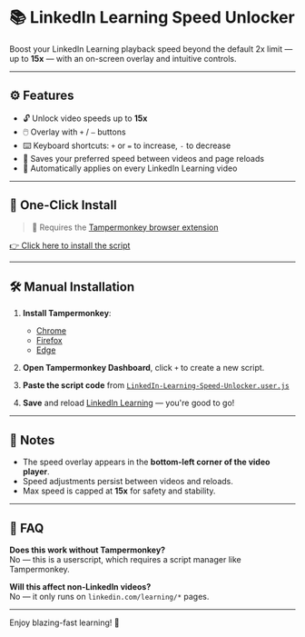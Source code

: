 # 📚 LinkedIn Learning Speed Unlocker

Boost your LinkedIn Learning playback speed beyond the default 2x limit — up to **15x** — with an on-screen overlay and intuitive controls.

---

## ⚙️ Features

- 🔓 Unlock video speeds up to **15x**
- 🖱️ Overlay with `+` / `–` buttons
- ⌨️ Keyboard shortcuts: `+` or `=` to increase, `-` to decrease
- 💾 Saves your preferred speed between videos and page reloads
- 🔁 Automatically applies on every LinkedIn Learning video

---

## 🚀 One-Click Install

> 🧩 Requires the [Tampermonkey browser extension](https://www.tampermonkey.net/)

[👉 Click here to install the script](https://raw.githubusercontent.com/exelaguilar/ll_speed_unlocker/main/LinkedIn-Learning-Speed-Unlocker.user.js)

---

## 🛠️ Manual Installation

1. **Install Tampermonkey**:
   - [Chrome](https://chrome.google.com/webstore/detail/dhdgffkkebhmkfjojejmpbldmpobfkfo)
   - [Firefox](https://addons.mozilla.org/firefox/addon/tampermonkey/)
   - [Edge](https://microsoftedge.microsoft.com/addons/detail/tampermonkey/dhdgffkkebhmkfjojejmpbldmpobfkfo)

2. **Open Tampermonkey Dashboard**, click `+` to create a new script.

3. **Paste the script code** from [`LinkedIn-Learning-Speed-Unlocker.user.js`](https://github.com/exelaguilar/ll_speed_unlocker/blob/main/LinkedIn-Learning-Speed-Unlocker.user.js)

4. **Save** and reload [LinkedIn Learning](https://www.linkedin.com/learning/) — you're good to go!

---

## 📌 Notes

- The speed overlay appears in the **bottom-left corner of the video player**.
- Speed adjustments persist between videos and reloads.
- Max speed is capped at **15x** for safety and stability.

---

## 🙋 FAQ

**Does this work without Tampermonkey?**  
No — this is a userscript, which requires a script manager like Tampermonkey.

**Will this affect non-LinkedIn videos?**  
No — it only runs on `linkedin.com/learning/*` pages.

---

Enjoy blazing-fast learning! 🚀
